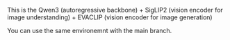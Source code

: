This is the Qwen3 (autoregressive backbone) + SigLIP2 (vision encoder for image understanding) + EVACLIP (vision encoder for image generation)

You can use the same environemnt with the main branch. 
